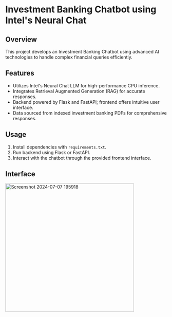 # Investment Banking Chatbot using Intel's Neural Chat

## Overview
This project develops an Investment Banking Chatbot using advanced AI technologies to handle complex financial queries efficiently.

## Features
- Utilizes Intel's Neural Chat LLM for high-performance CPU inference.
- Integrates Retrieval Augmented Generation (RAG) for accurate responses.
- Backend powered by Flask and FastAPI; frontend offers intuitive user interface.
- Data sourced from indexed investment banking PDFs for comprehensive responses.

## Usage
1. Install dependencies with `requirements.txt`.
2. Run backend using Flask or FastAPI.
3. Interact with the chatbot through the provided frontend interface.

## Interface
<img src="https://github.com/DeeptiAgarwal16/Intel-Unnati-Summer-Training/raw/main/assets/115862867/07d67007-aff0-430f-b877-760cab9317ab/image.png" alt="Screenshot 2024-07-07 195918" width="400"/>

